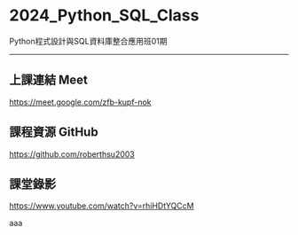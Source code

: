 # 2024_Python_SQL_Class
Python程式設計與SQL資料庫整合應用班01期

---
## 上課連結 Meet
https://meet.google.com/zfb-kupf-nok

## 課程資源 GitHub
https://github.com/roberthsu2003

## 課堂錄影
https://www.youtube.com/watch?v=rhiHDtYQCcM

aaa
